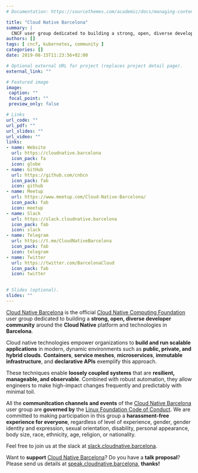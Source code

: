 ```yaml
---
# Documentation: https://sourcethemes.com/academic/docs/managing-content/

title: "Cloud Native Barcelona"
summary: |
  CNCF user group dedicated to building a strong, open, diverse developer community around the Cloud Native technologies in Barcelona.
authors: []
tags: [ cncf, kubernetes, community ]
categories: []
date: 2019-08-15T11:23:56+02:00

# Optional external URL for project (replaces project detail page).
external_link: ""

# Featured image
image:
 caption: ""
 focal_point: ""
 preview_only: false

# Links
url_code: ""
url_pdf: ""
url_slides: ""
url_video: ""
links:
- name: Website
  url: https://cloudnative.barcelona
  icon_pack: fa
  icon: globe
- name: GitHub
  url: https://github.com/cnbcn
  icon_pack: fab
  icon: github
- name: Meetup
  url: https://www.meetup.com/Cloud-Native-Barcelona/
  icon_pack: fab
  icon: meetup
- name: Slack
  url: https://slack.cloudnative.barcelona
  icon_pack: fab
  icon: slack
- name: Telegram
  url: https://t.me/CloudNativeBarcelona
  icon_pack: fab
  icon: telegram
- name: Twitter
  url: https://twitter.com/BarcelonaCloud
  icon_pack: fab
  icon: twitter
  

# Slides (optional).
slides: ""
---
```


[Cloud Native Barcelona](http://cloudnative.barcelona) is the official [Cloud Native Computing Foundation](https://cncf.io) user group dedicated to building a **strong, open, diverse developer community** around the **Cloud Native** platform and technologies in **Barcelona**.

Cloud native technologies empower organizations to **build and run scalable applications** in modern, dynamic environments such as **public, private, and hybrid clouds**. **Containers**, **service meshes**, **microservices**, **immutable infrastructure**, and **declarative APIs** exemplify this approach.

These techniques enable **loosely coupled systems** that are **resilient, manageable, and observable**. Combined with robust automation, they allow engineers to make high-impact changes frequently and predictably with minimal toil.

All the **communitcation channels and events** of the [Cloud Native Barcelona](http://cloudnative.barcelona) user group are **governed by** the [Linux Foundation Code of Conduct](https://events.linuxfoundation.org/code-of-conduct/). We are committed to making participation in this group a **harassment-free experience for everyone**, regardless of level of experience, gender, gender identity and expression, sexual orientation, disability, personal appearance, body size, race, ethnicity, age, religion, or nationality.

Feel free to join us at the slack at [slack.cloudnative.barcelona](https://slack.cloudnative.barcelona).

Want to **support** [Cloud Native Barcelona](http://cloudnative.barcelona)? Do you have a **talk proposal**? Please send us details at [speak.cloudnative.barcelona](https://speak.cloudnative.barcelona), **thanks!**